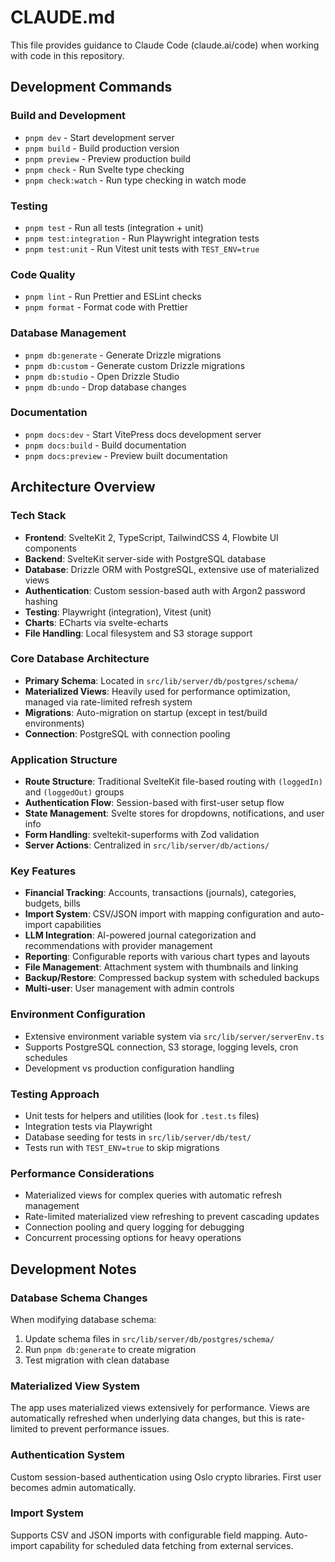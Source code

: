 # CLAUDE.md

This file provides guidance to Claude Code (claude.ai/code) when working with code in this repository.

## Development Commands

### Build and Development
- `pnpm dev` - Start development server
- `pnpm build` - Build production version
- `pnpm preview` - Preview production build
- `pnpm check` - Run Svelte type checking
- `pnpm check:watch` - Run type checking in watch mode

### Testing
- `pnpm test` - Run all tests (integration + unit)
- `pnpm test:integration` - Run Playwright integration tests
- `pnpm test:unit` - Run Vitest unit tests with `TEST_ENV=true`

### Code Quality
- `pnpm lint` - Run Prettier and ESLint checks
- `pnpm format` - Format code with Prettier

### Database Management
- `pnpm db:generate` - Generate Drizzle migrations
- `pnpm db:custom` - Generate custom Drizzle migrations
- `pnpm db:studio` - Open Drizzle Studio
- `pnpm db:undo` - Drop database changes

### Documentation
- `pnpm docs:dev` - Start VitePress docs development server
- `pnpm docs:build` - Build documentation
- `pnpm docs:preview` - Preview built documentation

## Architecture Overview

### Tech Stack
- **Frontend**: SvelteKit 2, TypeScript, TailwindCSS 4, Flowbite UI components
- **Backend**: SvelteKit server-side with PostgreSQL database
- **Database**: Drizzle ORM with PostgreSQL, extensive use of materialized views
- **Authentication**: Custom session-based auth with Argon2 password hashing
- **Testing**: Playwright (integration), Vitest (unit)
- **Charts**: ECharts via svelte-echarts
- **File Handling**: Local filesystem and S3 storage support

### Core Database Architecture
- **Primary Schema**: Located in `src/lib/server/db/postgres/schema/`
- **Materialized Views**: Heavily used for performance optimization, managed via rate-limited refresh system
- **Migrations**: Auto-migration on startup (except in test/build environments)
- **Connection**: PostgreSQL with connection pooling

### Application Structure
- **Route Structure**: Traditional SvelteKit file-based routing with `(loggedIn)` and `(loggedOut)` groups
- **Authentication Flow**: Session-based with first-user setup flow
- **State Management**: Svelte stores for dropdowns, notifications, and user info
- **Form Handling**: sveltekit-superforms with Zod validation
- **Server Actions**: Centralized in `src/lib/server/db/actions/`

### Key Features
- **Financial Tracking**: Accounts, transactions (journals), categories, budgets, bills
- **Import System**: CSV/JSON import with mapping configuration and auto-import capabilities
- **LLM Integration**: AI-powered journal categorization and recommendations with provider management
- **Reporting**: Configurable reports with various chart types and layouts
- **File Management**: Attachment system with thumbnails and linking
- **Backup/Restore**: Compressed backup system with scheduled backups
- **Multi-user**: User management with admin controls

### Environment Configuration
- Extensive environment variable system via `src/lib/server/serverEnv.ts`
- Supports PostgreSQL connection, S3 storage, logging levels, cron schedules
- Development vs production configuration handling

### Testing Approach
- Unit tests for helpers and utilities (look for `.test.ts` files)
- Integration tests via Playwright
- Database seeding for tests in `src/lib/server/db/test/`
- Tests run with `TEST_ENV=true` to skip migrations

### Performance Considerations
- Materialized views for complex queries with automatic refresh management
- Rate-limited materialized view refreshing to prevent cascading updates
- Connection pooling and query logging for debugging
- Concurrent processing options for heavy operations

## Development Notes

### Database Schema Changes
When modifying database schema:
1. Update schema files in `src/lib/server/db/postgres/schema/`
2. Run `pnpm db:generate` to create migration
3. Test migration with clean database

### Materialized View System
The app uses materialized views extensively for performance. Views are automatically refreshed when underlying data changes, but this is rate-limited to prevent performance issues.

### Authentication System
Custom session-based authentication using Oslo crypto libraries. First user becomes admin automatically.

### Import System
Supports CSV and JSON imports with configurable field mapping. Auto-import capability for scheduled data fetching from external services.